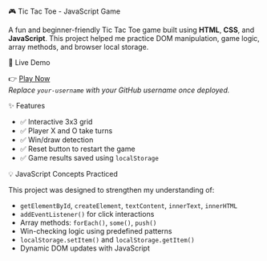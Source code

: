 🎮 Tic Tac Toe - JavaScript Game

A fun and beginner-friendly Tic Tac Toe game built using **HTML**, **CSS**, and **JavaScript**. This project helped me practice DOM manipulation, game logic, array methods, and browser local storage.

🚀 Live Demo

👉 [Play Now](https://your-username.github.io/tic-tac-toe-js/)  
*Replace `your-username` with your GitHub username once deployed.*


 ✨ Features

- ✅ Interactive 3x3 grid
- ✅ Player X and O take turns
- ✅ Win/draw detection
- ✅ Reset button to restart the game
- ✅ Game results saved using `localStorage`


💡 JavaScript Concepts Practiced

This project was designed to strengthen my understanding of:

- `getElementById`, `createElement`, `textContent`, `innerText`, `innerHTML`
- `addEventListener()` for click interactions
- Array methods: `forEach()`, `some()`, `push()`
- Win-checking logic using predefined patterns
- `localStorage.setItem()` and `localStorage.getItem()`
- Dynamic DOM updates with JavaScript


